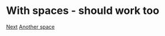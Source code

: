 # With spaces - should work too

[Next](next.md)
[Another space](such%20space/With%20spaces%20-%20nested.md)
